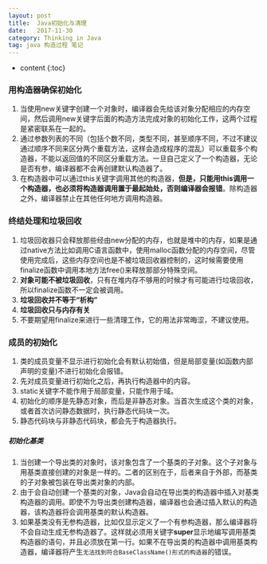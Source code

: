 ```yaml
---
layout: post
title:  Java初始化与清理
date:   2017-11-30
category: Thinking in Java
tag: java 构造过程 笔记
---
```


* content
{:toc}


### 用构造器确保初始化
1. 当使用new关键字创建一个对象时，编译器会先给该对象分配相应的内存空间，然后调用new关键字后面的构造方法完成对象的初始化工作，这两个过程是紧密联系在一起的。  
2. 通过参数列表的不同（包括个数不同，类型不同，甚至顺序不同，不过不建议通过顺序不同来区分两个重载方法，这样会造成程序的混乱）可以重载多个构造器，不能以返回值的不同区分重载方法。一旦自己定义了一个构造器，无论是否有参，编译器都不会再创建默认构造器了。  
3. 在构造器中可以通过this关键字调用其他的构造器，<strong>但是，只能用this调用一个构造器，也必须将构造器调用置于最起始处，否则编译器会报错</strong>。除构造器之外，编译器禁止在其他任何地方调用构造器。

### 终结处理和垃圾回收
1. 垃圾回收器只会释放那些经由new分配的内存，也就是堆中的内存，如果是通过native方法比如调用C语言函数中，使用malloc函数分配的内存空间，尽管使用完成后，这些内存空间也是不被垃圾回收器控制的，这时候需要使用finalize函数中调用本地方法free()来释放那部分特殊空间。
2. <strong>对象可能不被垃圾回收</strong>，只有在堆内存不够用的时候才有可能进行垃圾回收，所以finalize函数不一定会被调用。
3. <strong>垃圾回收并不等于“析构”</strong>
4. <strong>垃圾回收只与内存有关</strong>
5. 不要期望用finalize来进行一些清理工作，它的用法非常晦涩，不建议使用。

### 成员的初始化
1. 类的成员变量不显示进行初始化会有默认初始值，但是局部变量(如函数内部声明的变量)不进行初始化会报错。
2. 先对成员变量进行初始化之后，再执行构造器中的内容。
3. static关键字不能作用于局部变量，只能作用于域。
4. 初始化的顺序是先静态对象，而后是非静态对象。当首次生成这个类的对象，或者首次访问静态数据时，执行静态代码块一次。
5. 静态代码块与非静态代码块，都会先于构造器执行。

##### 初始化基类
1. 当创建一个导出类的对象时，该对象包含了一个基类的子对象。这个子对象与用基类直接创建的对象是一样的。二者的区别在于，后者来自于外部，而基类的子对象被包装在导出类对象的内部。
2. 由于会自动创建一个基类的对象，Java会自动在导出类的构造器中插入对基类构造器的调用。即使不为导出类创建构造器，编译器也会通过插入默认的构造器，该构造器将会调用基类的默认构造器。
3. 如果基类没有无参构造器，比如仅显示定义了一个有参构造器，那么编译器将不会自动生成无参构造器了。这样就必须用关键字<strong>super</strong>显示地编写调用基类构造器的语句，并且必须放在第一行。如果不在导出类的构造器中调用基类构造器，编译器将产生`无法找到符合BaseClassName()形式的构造器`的错误。

